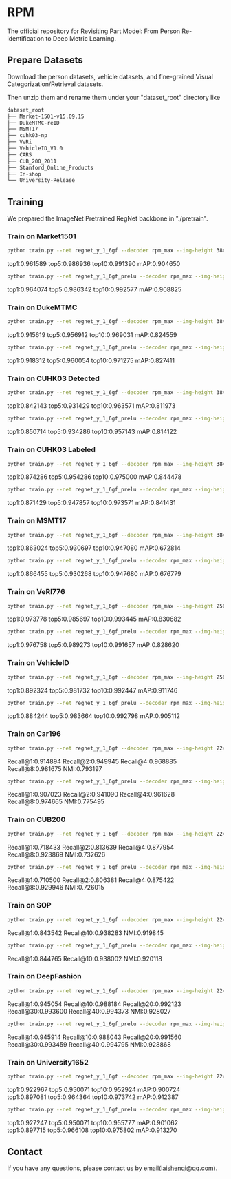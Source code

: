 # RPM
The official repository for Revisiting Part Model: From Person Re-identification to Deep Metric Learning.

## Prepare Datasets
Download the person datasets, vehicle datasets, and fine-grained Visual Categorization/Retrieval datasets.

Then unzip them and rename them under your "dataset_root" directory like
```bash
dataset_root
├── Market-1501-v15.09.15
├── DukeMTMC-reID
├── MSMT17
├── cuhk03-np
├── VeRi
├── VehicleID_V1.0
├── CARS
├── CUB_200_2011
├── Stanford_Online_Products
├── In-shop
└── University-Release
```

## Training
We prepared the ImageNet Pretrained RegNet backbone in "./pretrain".

### Train on Market1501
```bash
python train.py --net regnet_y_1_6gf --decoder rpm_max --img-height 384 --img-width 128 --batch-size 24 --lr 5.0e-2 --dataset market1501 --gpus 0 --epochs 5,75 --instance-num 4 --erasing 0.3 --num-part 2 --num-stripe 1 --use-global True --triplet-weight 1.0 --feat-num 256 --ada-gamma 0.10 --freeze stem --dataset-root ../datasets --ema-ratio 0.80 --ema-extra 25
```
top1:0.961589 top5:0.986936 top10:0.991390 mAP:0.904650
```bash
python train.py --net regnet_y_1_6gf_prelu --decoder rpm_max --img-height 384 --img-width 128 --batch-size 24 --lr 5.0e-2 --dataset market1501 --gpus 0 --epochs 5,75 --instance-num 4 --erasing 0.3 --num-part 2 --num-stripe 1 --use-global True --triplet-weight 1.0 --feat-num 256 --ada-gamma 0.10 --freeze stem --dataset-root ../datasets --ema-ratio 0.80 --ema-extra 25
```
top1:0.964074 top5:0.986342 top10:0.992577 mAP:0.908825

### Train on DukeMTMC
```bash
python train.py --net regnet_y_1_6gf --decoder rpm_max --img-height 384 --img-width 128 --batch-size 24 --lr 5.0e-2 --dataset dukemtmc --gpus 0 --epochs 5,75 --instance-num 4 --erasing 0.3 --num-part 2 --num-stripe 1 --use-global True --triplet-weight 1.0 --feat-num 256 --ada-gamma 0.10 --freeze stem --dataset-root ../datasets --ema-ratio 0.80 --ema-extra 25
```
top1:0.915619 top5:0.956912 top10:0.969031 mAP:0.824559
```bash
python train.py --net regnet_y_1_6gf_prelu --decoder rpm_max --img-height 384 --img-width 128 --batch-size 24 --lr 5.0e-2 --dataset dukemtmc --gpus 0 --epochs 5,75 --instance-num 4 --erasing 0.3 --num-part 2 --num-stripe 1 --use-global True --triplet-weight 1.0 --feat-num 256 --ada-gamma 0.10 --freeze stem --dataset-root ../datasets --ema-ratio 0.80 --ema-extra 25
```
top1:0.918312 top5:0.960054 top10:0.971275 mAP:0.827411

### Train on CUHK03 Detected
```bash
python train.py --net regnet_y_1_6gf --decoder rpm_max --img-height 384 --img-width 128 --batch-size 48 --lr 1.0e-1 --dataset npdetected --gpus 0 --epochs 5,155 --instance-num 4 --erasing 0.3 --num-part 2 --num-stripe 1 --use-global True --triplet-weight 1.0 --feat-num 256 --ada-gamma 0.10 --freeze stem --dataset-root ../datasets --ema-ratio 0.80 --ema-extra 25
```
top1:0.842143 top5:0.931429 top10:0.963571 mAP:0.811973
```bash
python train.py --net regnet_y_1_6gf_prelu --decoder rpm_max --img-height 384 --img-width 128 --batch-size 48 --lr 1.0e-1 --dataset npdetected --gpus 0 --epochs 5,155 --instance-num 4 --erasing 0.3 --num-part 2 --num-stripe 1 --use-global True --triplet-weight 1.0 --feat-num 256 --ada-gamma 0.10 --freeze stem --dataset-root ../datasets --ema-ratio 0.80 --ema-extra 25
```
top1:0.850714 top5:0.934286 top10:0.957143 mAP:0.814122

### Train on CUHK03 Labeled
```bash
python train.py --net regnet_y_1_6gf --decoder rpm_max --img-height 384 --img-width 128 --batch-size 48 --lr 1.0e-1 --dataset nplabeled --gpus 0 --epochs 5,155 --instance-num 4 --erasing 0.3 --num-part 2 --num-stripe 1 --use-global True --triplet-weight 1.0 --feat-num 256 --ada-gamma 0.10 --freeze stem --dataset-root ../datasets --ema-ratio 0.80 --ema-extra 25
```
top1:0.874286 top5:0.954286 top10:0.975000 mAP:0.844478
```bash
python train.py --net regnet_y_1_6gf_prelu --decoder rpm_max --img-height 384 --img-width 128 --batch-size 48 --lr 1.0e-1 --dataset nplabeled --gpus 0 --epochs 5,155 --instance-num 4 --erasing 0.3 --num-part 2 --num-stripe 1 --use-global True --triplet-weight 1.0 --feat-num 256 --ada-gamma 0.10 --freeze stem --dataset-root ../datasets --ema-ratio 0.80 --ema-extra 25
```
top1:0.871429 top5:0.947857 top10:0.973571 mAP:0.841431

### Train on MSMT17
```bash
python train.py --net regnet_y_1_6gf --decoder rpm_max --img-height 384 --img-width 128 --batch-size 48 --lr 1.0e-1 --dataset msmt17 --gpus 0 --epochs 5,75 --instance-num 4 --erasing 0.3 --num-part 2 --num-stripe 1 --use-global True --triplet-weight 1.0 --feat-num 256 --ada-gamma 0.10 --freeze stem --dataset-root ../datasets --ema-ratio 0.80 --ema-extra 25
```
top1:0.863024 top5:0.930697 top10:0.947080 mAP:0.672814
```bash
python train.py --net regnet_y_1_6gf_prelu --decoder rpm_max --img-height 384 --img-width 128 --batch-size 48 --lr 1.0e-1 --dataset msmt17 --gpus 0 --epochs 5,75 --instance-num 4 --erasing 0.3 --num-part 2 --num-stripe 1 --use-global True --triplet-weight 1.0 --feat-num 256 --ada-gamma 0.10 --freeze stem --dataset-root ../datasets --ema-ratio 0.80 --ema-extra 25
```
top1:0.866455 top5:0.930268 top10:0.947680 mAP:0.676779

### Train on VeRI776
```bash
python train.py --net regnet_y_1_6gf --decoder rpm_max --img-height 256 --img-width 256 --batch-size 48 --lr 1.0e-1 --dataset veri776 --gpus 0 --epochs 5,75 --instance-num 4 --erasing 0.3 --num-part 2 --num-stripe 1 --use-global True --triplet-weight 1.0 --feat-num 256 --ada-gamma 0.10 --freeze stem --dataset-root ../datasets --ema-ratio 0.80 --ema-extra 25
```
top1:0.973778 top5:0.985697 top10:0.993445 mAP:0.830682
```bash
python train.py --net regnet_y_1_6gf_prelu --decoder rpm_max --img-height 256 --img-width 256 --batch-size 48 --lr 1.0e-1 --dataset veri776 --gpus 0 --epochs 5,75 --instance-num 4 --erasing 0.3 --num-part 2 --num-stripe 1 --use-global True --triplet-weight 1.0 --feat-num 256 --ada-gamma 0.10 --freeze stem --dataset-root ../datasets --ema-ratio 0.80 --ema-extra 25
```
top1:0.976758 top5:0.989273 top10:0.991657 mAP:0.828620

### Train on VehicleID
```bash
python train.py --net regnet_y_1_6gf --decoder rpm_max --img-height 256 --img-width 256 --batch-size 256 --lr 2.0e-1 --dataset vehicleid --gpus 0 --epochs 5,75 --instance-num 4 --erasing 0.3 --num-part 2 --num-stripe 1 --use-global True --triplet-weight 1.0 --feat-num 256 --ada-gamma 0.10 --freeze stem --dataset-root ../datasets --ema-ratio 0.80 --ema-extra 25
```
top1:0.892324 top5:0.981732 top10:0.992447 mAP:0.911746
```bash
python train.py --net regnet_y_1_6gf_prelu --decoder rpm_max --img-height 256 --img-width 256 --batch-size 256 --lr 2.0e-1 --dataset vehicleid --gpus 0 --epochs 5,75 --instance-num 4 --erasing 0.3 --num-part 2 --num-stripe 1 --use-global True --triplet-weight 1.0 --feat-num 256 --ada-gamma 0.10 --freeze stem --dataset-root ../datasets --ema-ratio 0.80 --ema-extra 25
```
top1:0.884244 top5:0.983664 top10:0.992798 mAP:0.905112

### Train on Car196
```bash
python train.py --net regnet_y_1_6gf --decoder rpm_max --img-height 224 --img-width 224 --batch-size 48 --lr 1.0e-1 --dataset car196 --gpus 0 --epochs 5,45 --instance-num 6 --erasing 0.1 --num-part 2 --num-stripe 1 --use-global True --triplet-weight 1.0 --feat-num 256 --ada-gamma 0.10 --freeze stem --dataset-root ../datasets --ema-ratio 0.80 --ema-extra 25
```
Recall@1:0.914894 Recall@2:0.949945 Recall@4:0.968885 Recall@8:0.981675 NMI:0.793197
```bash
python train.py --net regnet_y_1_6gf_prelu --decoder rpm_max --img-height 224 --img-width 224 --batch-size 48 --lr 1.0e-1 --dataset car196 --gpus 0 --epochs 5,45 --instance-num 6 --erasing 0.1 --num-part 2 --num-stripe 1 --use-global True --triplet-weight 1.0 --feat-num 256 --ada-gamma 0.10 --freeze stem --dataset-root ../datasets --ema-ratio 0.80 --ema-extra 25
```
Recall@1:0.907023 Recall@2:0.941090 Recall@4:0.961628 Recall@8:0.974665 NMI:0.775495

### Train on CUB200
```bash
python train.py --net regnet_y_1_6gf --decoder rpm_max --img-height 224 --img-width 224 --batch-size 48 --lr 2.0e-3 --dataset cub200 --gpus 0 --epochs 5,45 --instance-num 6 --erasing 0.2 --num-part 2 --num-stripe 1 --use-global True --triplet-weight 1.0 --feat-num 256 --ada-gamma 0.10 --freeze stem --dataset-root ../datasets --ema-ratio 0.80 --ema-extra 25
```
Recall@1:0.718433 Recall@2:0.813639 Recall@4:0.877954 Recall@8:0.923869 NMI:0.732626
```bash
python train.py --net regnet_y_1_6gf_prelu --decoder rpm_max --img-height 224 --img-width 224 --batch-size 48 --lr 2.0e-3 --dataset cub200 --gpus 0 --epochs 5,45 --instance-num 6 --erasing 0.1 --num-part 2 --num-stripe 1 --use-global True --triplet-weight 1.0 --feat-num 256 --ada-gamma 0.10 --freeze stem --dataset-root ../datasets --ema-ratio 0.80 --ema-extra 25
```
Recall@1:0.710500 Recall@2:0.806381 Recall@4:0.875422 Recall@8:0.929946 NMI:0.726015

### Train on SOP
```bash
python train.py --net regnet_y_1_6gf --decoder rpm_max --img-height 224 --img-width 224 --batch-size 128 --lr 1.0e-1 --dataset sop --gpus 0 --epochs 5,75 --instance-num 4 --erasing 0.1 --num-part 2 --num-stripe 1 --use-global True --triplet-weight 1.0 --feat-num 256 --ada-gamma 0.10 --freeze stem --dataset-root ../datasets --ema-ratio 0.80 --ema-extra 25
```
Recall@1:0.843542 Recall@10:0.938283 NMI:0.919845
```bash
python train.py --net regnet_y_1_6gf_prelu --decoder rpm_max --img-height 224 --img-width 224 --batch-size 128 --lr 1.0e-1 --dataset sop --gpus 0 --epochs 5,75 --instance-num 4 --erasing 0.1 --num-part 2 --num-stripe 1 --use-global True --triplet-weight 1.0 --feat-num 256 --ada-gamma 0.10 --freeze stem --dataset-root ../datasets --ema-ratio 0.80 --ema-extra 25
```
Recall@1:0.844765 Recall@10:0.938002 NMI:0.920118

### Train on DeepFashion
```bash
python train.py --net regnet_y_1_6gf --decoder rpm_max --img-height 224 --img-width 224 --batch-size 128 --lr 2.0e-1 --dataset deepfashion --gpus 0 --epochs 5,75 --instance-num 4 --erasing 0.1 --num-part 2 --num-stripe 1 --use-global True --triplet-weight 1.0 --feat-num 256 --ada-gamma 0.10 --freeze stem --dataset-root ../datasets --ema-ratio 0.80 --ema-extra 25
```
Recall@1:0.945054 Recall@10:0.988184 Recall@20:0.992123 Recall@30:0.993600 Recall@40:0.994373 NMI:0.928027
```bash
python train.py --net regnet_y_1_6gf_prelu --decoder rpm_max --img-height 224 --img-width 224 --batch-size 128 --lr 2.0e-1 --dataset deepfashion --gpus 0 --epochs 5,75 --instance-num 4 --erasing 0.1 --num-part 2 --num-stripe 1 --use-global True --triplet-weight 1.0 --feat-num 256 --ada-gamma 0.10 --freeze stem --dataset-root ../datasets --ema-ratio 0.80 --ema-extra 25
```
Recall@1:0.945914 Recall@10:0.988043 Recall@20:0.991560 Recall@30:0.993459 Recall@40:0.994795 NMI:0.928868

### Train on University1652
```bash
python train.py --net regnet_y_1_6gf --decoder rpm_max --img-height 224 --img-width 224 --batch-size 24 --lr 5.0e-2 --dataset university1652 --gpus 0 --epochs 3,15 --instance-num 6 --erasing 0.1 --num-part 2 --num-stripe 0 --use-global True --triplet-weight 1.0 --feat-num 256 --ada-gamma 0.10 --freeze stem --dataset-root ../datasets --ema-ratio 0.80 --ema-extra 15
```
top1:0.922967 top5:0.950071 top10:0.952924 mAP:0.900724<br>
top1:0.897081 top5:0.964364 top10:0.973742 mAP:0.912387
```bash
python train.py --net regnet_y_1_6gf_prelu --decoder rpm_max --img-height 224 --img-width 224 --batch-size 24 --lr 5.0e-2 --dataset university1652 --gpus 0 --epochs 3,15 --instance-num 6 --erasing 0.1 --num-part 2 --num-stripe 0 --use-global True --triplet-weight 1.0 --feat-num 256 --ada-gamma 0.10 --freeze stem --dataset-root ../datasets --ema-ratio 0.80 --ema-extra 15
```
top1:0.927247 top5:0.950071 top10:0.955777 mAP:0.901062<br>
top1:0.897715 top5:0.966108 top10:0.975802 mAP:0.913270

## Contact
If you have any questions, please contact us by email(laishenqi@qq.com).